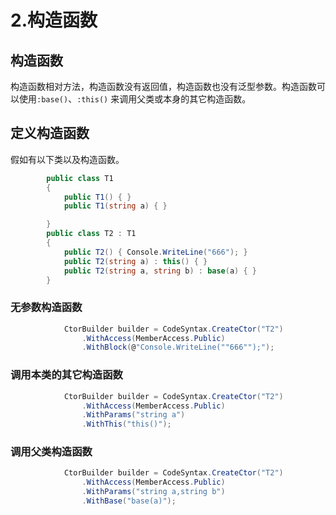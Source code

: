 # 2.构造函数

## 构造函数

构造函数相对方法，构造函数没有返回值，构造函数也没有泛型参数。构造函数可以使用`:base()`、`:this()` 来调用父类或本身的其它构造函数。

## 定义构造函数

假如有以下类以及构造函数。

```csharp
        public class T1
        {
            public T1() { }
            public T1(string a) { }

        }
        public class T2 : T1
        {
            public T2() { Console.WriteLine("666"); }
            public T2(string a) : this() { }
            public T2(string a, string b) : base(a) { }
        }
```

### 无参数构造函数

```csharp
            CtorBuilder builder = CodeSyntax.CreateCtor("T2")
                .WithAccess(MemberAccess.Public)
                .WithBlock(@"Console.WriteLine(""666"");");
```

### 调用本类的其它构造函数

```csharp
            CtorBuilder builder = CodeSyntax.CreateCtor("T2")
                .WithAccess(MemberAccess.Public)
                .WithParams("string a")
                .WithThis("this()");
```

### 调用父类构造函数

```csharp
            CtorBuilder builder = CodeSyntax.CreateCtor("T2")
                .WithAccess(MemberAccess.Public)
                .WithParams("string a,string b")
                .WithBase("base(a)");
```

